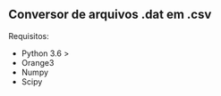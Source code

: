 Conversor de arquivos .dat em .csv
--------------

Requisitos:
- Python 3.6 >
- Orange3 
- Numpy 
- Scipy
